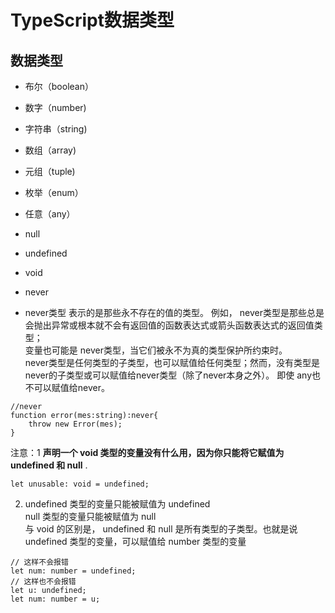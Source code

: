# TypeScript数据类型

## 数据类型
- 布尔（boolean）
- 数字（number)
- 字符串（string)
- 数组（array)
- 元组（tuple)
- 枚举（enum）
- 任意（any）
- null
- undefined
- void
- never 


- never类型
表示的是那些永不存在的值的类型。 例如， never类型是那些总是会抛出异常或根本就不会有返回值的函数表达式或箭头函数表达式的返回值类型；    
变量也可能是 never类型，当它们被永不为真的类型保护所约束时。    
never类型是任何类型的子类型，也可以赋值给任何类型；然而，没有类型是never的子类型或可以赋值给never类型（除了never本身之外）。 即使 any也不可以赋值给never。  
 
```
//never
function error(mes:string):never{
    throw new Error(mes);
}
```


 
注意：1  __声明一个 void 类型的变量没有什么用，因为你只能将它赋值为 undefined 和 null__ .

```
let unusable: void = undefined;
```


2. undefined 类型的变量只能被赋值为 undefined    
null 类型的变量只能被赋值为 null   
与 void 的区别是， undefined 和 null 是所有类型的子类型。也就是说undefined 类型的变量，可以赋值给 number 类型的变量   

```
// 这样不会报错
let num: number = undefined;
// 这样也不会报错
let u: undefined;
let num: number = u;
```

